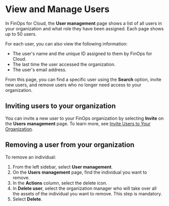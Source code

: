 # View and Manage Users

In FinOps for Cloud, the **User management** page shows a list of all users in your organization and what role they have been assigned. Each page shows up to 50 users.&#x20;

For each user, you can also view the following information:

* The user's name and the unique ID assigned to them by FinOps for Cloud.
* The last time the user accessed the organization.
* The user's email address.

From this page, you can find a specific user using the **Search** option, invite new users, and remove users who no longer need access to your organization.&#x20;

## Inviting users to your organization

You can invite a new user to your FinOps organization by selecting **Invite** on the **Users** **management** page. To learn more, see [Invite Users to Your Organization](../../finops-for-cloud/getting-started/invite-users-to-your-organization.md).

## Removing a user from your organization

To remove an individual:

1. From the left sidebar, select **User management**.
2. On the **Users** **management** page, find the individual you want to remove.&#x20;
3. In the **Actions** column, select the delete icon.
4. In **Delete user**, select the organization manager who will take over all the assets of the individual you want to remove. This step is mandatory.
5. Select **Delete**.
